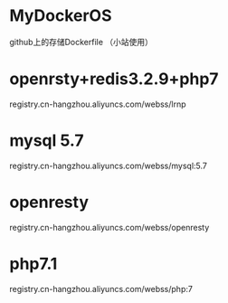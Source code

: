 # MyDockerOS
github上的存储Dockerfile （小站使用）


# openrsty+redis3.2.9+php7
registry.cn-hangzhou.aliyuncs.com/webss/lrnp

# mysql 5.7
registry.cn-hangzhou.aliyuncs.com/webss/mysql:5.7

# openresty
registry.cn-hangzhou.aliyuncs.com/webss/openresty

# php7.1
registry.cn-hangzhou.aliyuncs.com/webss/php:7
